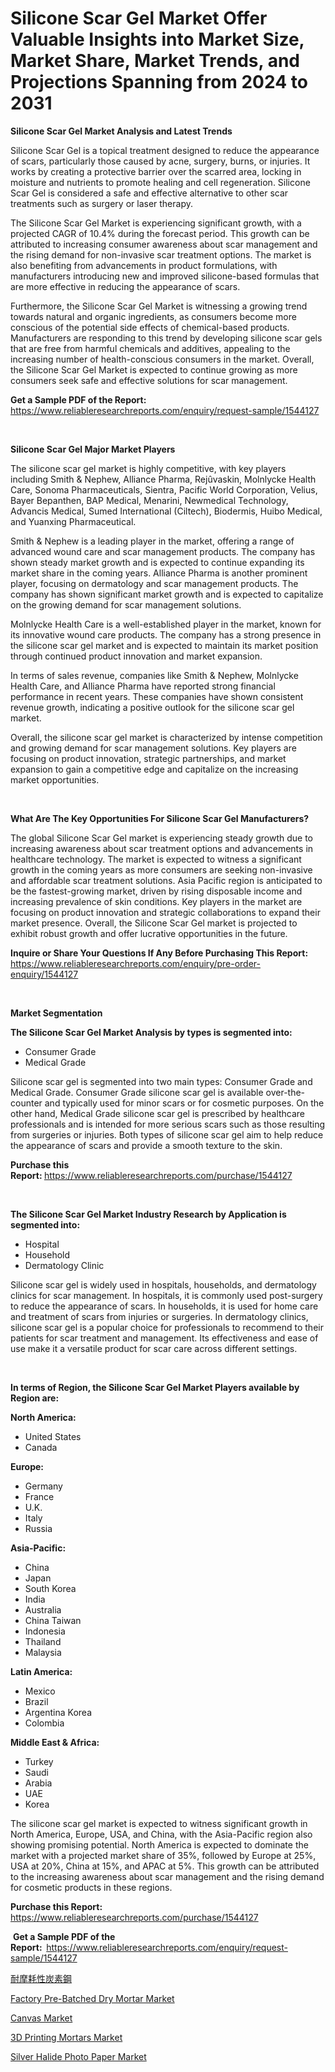 <p><h1>Silicone Scar Gel Market Offer Valuable Insights into Market Size, Market Share, Market Trends, and Projections Spanning from 2024 to 2031</h1></p><p><strong>Silicone Scar Gel Market Analysis and Latest Trends</strong></p>
<p><p>Silicone Scar Gel is a topical treatment designed to reduce the appearance of scars, particularly those caused by acne, surgery, burns, or injuries. It works by creating a protective barrier over the scarred area, locking in moisture and nutrients to promote healing and cell regeneration. Silicone Scar Gel is considered a safe and effective alternative to other scar treatments such as surgery or laser therapy.</p><p>The Silicone Scar Gel Market is experiencing significant growth, with a projected CAGR of 10.4% during the forecast period. This growth can be attributed to increasing consumer awareness about scar management and the rising demand for non-invasive scar treatment options. The market is also benefiting from advancements in product formulations, with manufacturers introducing new and improved silicone-based formulas that are more effective in reducing the appearance of scars.</p><p>Furthermore, the Silicone Scar Gel Market is witnessing a growing trend towards natural and organic ingredients, as consumers become more conscious of the potential side effects of chemical-based products. Manufacturers are responding to this trend by developing silicone scar gels that are free from harmful chemicals and additives, appealing to the increasing number of health-conscious consumers in the market. Overall, the Silicone Scar Gel Market is expected to continue growing as more consumers seek safe and effective solutions for scar management.</p></p>
<p><strong>Get a Sample PDF of the Report:&nbsp;</strong> <a href="https://www.reliableresearchreports.com/enquiry/request-sample/1544127">https://www.reliableresearchreports.com/enquiry/request-sample/1544127</a></p>
<p>&nbsp;</p>
<p><strong>Silicone Scar Gel Major Market Players</strong></p>
<p><p>The silicone scar gel market is highly competitive, with key players including Smith & Nephew, Alliance Pharma, Rejûvaskin, Molnlycke Health Care, Sonoma Pharmaceuticals, Sientra, Pacific World Corporation, Velius, Bayer Bepanthen, BAP Medical, Menarini, Newmedical Technology, Advancis Medical, Sumed International (Ciltech), Biodermis, Huibo Medical, and Yuanxing Pharmaceutical. </p><p>Smith & Nephew is a leading player in the market, offering a range of advanced wound care and scar management products. The company has shown steady market growth and is expected to continue expanding its market share in the coming years. Alliance Pharma is another prominent player, focusing on dermatology and scar management products. The company has shown significant market growth and is expected to capitalize on the growing demand for scar management solutions. </p><p>Molnlycke Health Care is a well-established player in the market, known for its innovative wound care products. The company has a strong presence in the silicone scar gel market and is expected to maintain its market position through continued product innovation and market expansion. </p><p>In terms of sales revenue, companies like Smith & Nephew, Molnlycke Health Care, and Alliance Pharma have reported strong financial performance in recent years. These companies have shown consistent revenue growth, indicating a positive outlook for the silicone scar gel market. </p><p>Overall, the silicone scar gel market is characterized by intense competition and growing demand for scar management solutions. Key players are focusing on product innovation, strategic partnerships, and market expansion to gain a competitive edge and capitalize on the increasing market opportunities.</p></p>
<p>&nbsp;</p>
<p><strong>What Are The Key Opportunities For Silicone Scar Gel Manufacturers?</strong></p>
<p><p>The global Silicone Scar Gel market is experiencing steady growth due to increasing awareness about scar treatment options and advancements in healthcare technology. The market is expected to witness a significant growth in the coming years as more consumers are seeking non-invasive and affordable scar treatment solutions. Asia Pacific region is anticipated to be the fastest-growing market, driven by rising disposable income and increasing prevalence of skin conditions. Key players in the market are focusing on product innovation and strategic collaborations to expand their market presence. Overall, the Silicone Scar Gel market is projected to exhibit robust growth and offer lucrative opportunities in the future.</p></p>
<p><strong>Inquire or Share Your Questions If Any Before Purchasing This Report:</strong> <a href="https://www.reliableresearchreports.com/enquiry/pre-order-enquiry/1544127">https://www.reliableresearchreports.com/enquiry/pre-order-enquiry/1544127</a></p>
<p>&nbsp;</p>
<p><strong>Market Segmentation</strong></p>
<p><strong>The Silicone Scar Gel Market Analysis by types is segmented into:</strong></p>
<p><ul><li>Consumer Grade</li><li>Medical Grade</li></ul></p>
<p><p>Silicone scar gel is segmented into two main types: Consumer Grade and Medical Grade. Consumer Grade silicone scar gel is available over-the-counter and typically used for minor scars or for cosmetic purposes. On the other hand, Medical Grade silicone scar gel is prescribed by healthcare professionals and is intended for more serious scars such as those resulting from surgeries or injuries. Both types of silicone scar gel aim to help reduce the appearance of scars and provide a smooth texture to the skin.</p></p>
<p><strong>Purchase this Report:&nbsp;</strong><a href="https://www.reliableresearchreports.com/purchase/1544127">https://www.reliableresearchreports.com/purchase/1544127</a></p>
<p>&nbsp;</p>
<p><strong>The Silicone Scar Gel Market Industry Research by Application is segmented into:</strong></p>
<p><ul><li>Hospital</li><li>Household</li><li>Dermatology Clinic</li></ul></p>
<p><p>Silicone scar gel is widely used in hospitals, households, and dermatology clinics for scar management. In hospitals, it is commonly used post-surgery to reduce the appearance of scars. In households, it is used for home care and treatment of scars from injuries or surgeries. In dermatology clinics, silicone scar gel is a popular choice for professionals to recommend to their patients for scar treatment and management. Its effectiveness and ease of use make it a versatile product for scar care across different settings.</p></p>
<p>&nbsp;</p>
<p><strong>In terms of Region, the Silicone Scar Gel Market Players available by Region are:</strong></p>
<p>
    <p> <strong> North America: </strong>
        <ul>
            <li>United States</li>
            <li>Canada</li>
        </ul>
        </p> 
    <p> <strong> Europe: </strong>
        <ul>
            <li>Germany</li>
            <li>France</li>
            <li>U.K.</li>
            <li>Italy</li>
            <li>Russia</li>
        </ul>
        </p> 
    <p> <strong> Asia-Pacific: </strong>
        <ul>
            <li>China</li>
            <li>Japan</li>
            <li>South Korea</li>
            <li>India</li>
            <li>Australia</li>
            <li>China Taiwan</li>
            <li>Indonesia</li>
            <li>Thailand</li>
            <li>Malaysia</li>
        </ul>
        </p> 
    <p> <strong> Latin America: </strong>
        <ul>
            <li>Mexico</li>
            <li>Brazil</li>
            <li>Argentina Korea</li>
            <li>Colombia</li>
        </ul>
        </p> 
    <p> <strong> Middle East & Africa: </strong>
        <ul>
            <li>Turkey</li>
            <li>Saudi</li>
            <li>Arabia</li>
            <li>UAE</li>
            <li>Korea</li>
        </ul>
    </p>
    </p>
<p><p>The silicone scar gel market is expected to witness significant growth in North America, Europe, USA, and China, with the Asia-Pacific region also showing promising potential. North America is expected to dominate the market with a projected market share of 35%, followed by Europe at 25%, USA at 20%, China at 15%, and APAC at 5%. This growth can be attributed to the increasing awareness about scar management and the rising demand for cosmetic products in these regions.</p></p>
<p><strong>Purchase this Report: </strong><a href="https://www.reliableresearchreports.com/purchase/1544127">https://www.reliableresearchreports.com/purchase/1544127</a></p>
<p>&nbsp;<strong>Get a Sample PDF of the Report:&nbsp;&nbsp;</strong><a href="https://www.reliableresearchreports.com/enquiry/request-sample/1544127">https://www.reliableresearchreports.com/enquiry/request-sample/1544127</a></p>
<p><strong></strong></p>
<p><p><a href="https://github.com/jkjreqjscoxx7/Market-Research-Report-List-1/blob/main/88550403593.md">耐摩耗性炭素鋼</a></p><p><a href="https://issuu.com/reportprime-2/docs/factory-pre-batched-dry-mortar-market-size-2030.pp">Factory Pre-Batched Dry Mortar Market</a></p><p><a href="https://github.com/castoriffic/Market-Research-Report-List-3/blob/main/canvas-market.md">Canvas Market</a></p><p><a href="https://issuu.com/reportprime-2/docs/3d-printing-mortars-market-size-2030.pptx">3D Printing Mortars Market</a></p><p><a href="https://github.com/brenzgnarento/Market-Research-Report-List-1/blob/main/silver-halide-photo-paper-market.md">Silver Halide Photo Paper Market</a></p></p>